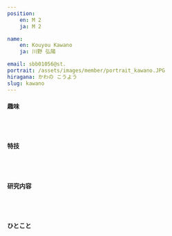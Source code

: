 ```yaml
---
position:
    en: M 2
    ja: M 2

name:
    en: Kouyou Kawano
    ja: 川野 弘陽

email: sbb01056@st.
portrait: /assets/images/member/portrait_kawano.JPG
hiragana: かわの こうよう
slug: kawano
---
```


#### 趣味
<br><br>

#### 特技
<br><br>

#### 研究内容
<br><br>

#### ひとこと
<br><br>

